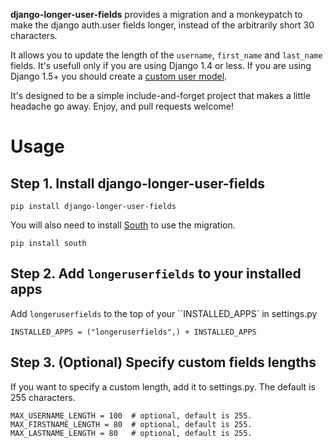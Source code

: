**django-longer-user-fields** provides a migration and a monkeypatch to make the django auth.user fields longer, instead of the arbitrarily short 30 characters.

It allows you to update the length of the ``username``, ``first_name`` and ``last_name`` fields.
It's usefull only if you are using Django 1.4 or less. If you are using Django 1.5+ you should create a [custom user model](https://docs.djangoproject.com/en/dev/topics/auth/customizing/#auth-custom-user).

It's designed to be a simple include-and-forget project that makes a little headache go away.  Enjoy, and pull requests welcome!


Usage
=====

Step 1. Install django-longer-user-fields 
-----------------------------------------

	pip install django-longer-user-fields

You will also need to install [South](https://pypi.python.org/pypi/South/) to use the migration. 

 	pip install south




Step 2. Add ``longeruserfields`` to your installed apps
-----------------------------------------------------

Add ``longeruserfields`` to the top of your ``INSTALLED_APPS` in settings.py


	INSTALLED_APPS = ("longeruserfields",) + INSTALLED_APPS


Step 3. (Optional) Specify custom fields lengths
-------------------------------------------------

If you want to specify a custom length, add it to settings.py. The default is 255 characters.


	MAX_USERNAME_LENGTH = 100  # optional, default is 255.
	MAX_FIRSTNAME_LENGTH = 80  # optional, default is 255.
	MAX_LASTNAME_LENGTH = 80   # optional, default is 255.

